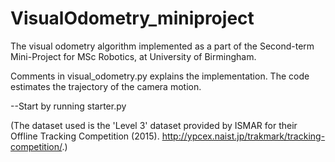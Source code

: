 # VisualOdometry_miniproject
The visual odometry algorithm implemented as a part of the Second-term Mini-Project for MSc Robotics, at University of Birmingham.

Comments in visual_odometry.py explains the implementation.
The code estimates the trajectory of the camera motion.

--Start by running starter.py


(The dataset used is the 'Level 3' dataset provided by ISMAR for their Offline Tracking Competition (2015). http://ypcex.naist.jp/trakmark/tracking-competition/.)
